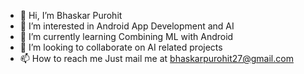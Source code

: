 - 👋 Hi, I’m Bhaskar Purohit
- 👀 I’m interested in Android App Development and AI
- 🌱 I’m currently learning Combining ML with Android
- 💞️ I’m looking to collaborate on AI related projects
- 📫 How to reach me Just mail me at bhaskarpurohit27@gmail.com

<!---
bhaskar2728/bhaskar2728 is a ✨ special ✨ repository because its `README.md` (this file) appears on your GitHub profile.
You can click the Preview link to take a look at your changes.
--->
